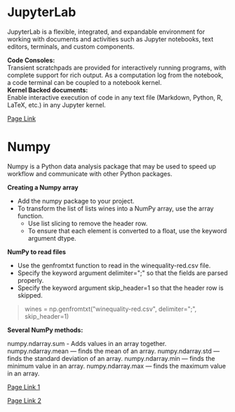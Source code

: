 # JupyterLab
JupyterLab is a flexible, integrated, and expandable environment for working with documents and activities such as Jupyter notebooks, text editors, terminals, and custom components.<br>

**Code Consoles:**<br>
Transient scratchpads are provided for interactively running programs, with complete support for rich output. As a computation log from the notebook, a code terminal can be coupled to a notebook kernel.<br>
**Kernel Backed documents:**<br>
Enable interactive execution of code in any text file (Markdown, Python, R, LaTeX, etc.) in any Jupyter kernel.

[Page Link](https://jupyterlab.readthedocs.io/en/stable/getting_started/overview.html)


# Numpy
Numpy is a Python data analysis package that may be used to speed up workflow and communicate with other Python packages.

**Creating a Numpy array**
- Add the numpy package to your project.
- To transform the list of lists wines into a NumPy array, use the array function.
   - Use list slicing to remove the header row.
   - To ensure that each element is converted to a float, use the keyword argument dtype.

**NumPy to read files**
- Use the genfromtxt function to read in the winequality-red.csv file.
- Specify the keyword argument delimiter=";" so that the fields are parsed properly.
- Specify the keyword argument skip_header=1 so that the header row is skipped. <br>
>wines = np.genfromtxt("winequality-red.csv", delimiter=";", skip_header=1)

**Several NumPy methods:**

numpy.ndarray.sum - Adds values in an array together.
numpy.ndarray.mean — finds the mean of an array.
numpy.ndarray.std — finds the standard deviation of an array.
numpy.ndarray.min — finds the minimum value in an array.
numpy.ndarray.max — finds the maximum value in an array.<br>

[Page Link 1](https://www.tutorialspoint.com/numpy/index.htm)<br>

[Page Link 2](https://www.dataquest.io/blog/numpy-tutorial-python/)
